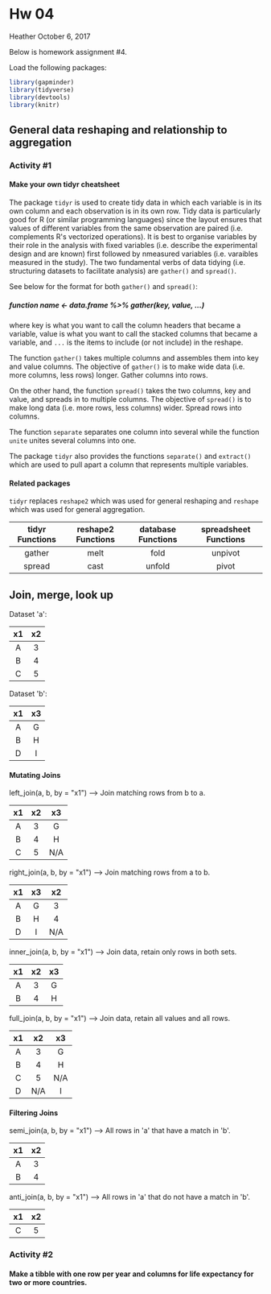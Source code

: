 Hw 04
================
Heather
October 6, 2017

Below is homework assignment \#4.

Load the following packages:

``` r
library(gapminder)
library(tidyverse)
library(devtools)
library(knitr)
```

General data reshaping and relationship to aggregation
------------------------------------------------------

### Activity \#1

#### Make your own tidyr cheatsheet

The package `tidyr` is used to create tidy data in which each variable is in its own column and each observation is in its own row. Tidy data is particularly good for R (or similar programming languages) since the layout ensures that values of different variables from the same observation are paired (i.e. complements R's vectorized operations). It is best to organise variables by their role in the analysis with fixed variables (i.e. describe the experimental design and are known) first followed by nmeasured variables (i.e. varaibles measured in the study). The two fundamental verbs of data tidying (i.e. structuring datasets to facilitate analysis) are `gather()` and `spread()`.

See below for the format for both `gather()` and `spread()`:

##### function name &lt;- data.frame %&gt;% gather(key, value, ...)

where key is what you want to call the column headers that became a variable, value is what you want to call the stacked columns that became a variable, and `...` is the items to include (or not include) in the reshape.

The function `gather()` takes multiple columns and assembles them into key and value columns. The objective of `gather()` is to make wide data (i.e. more columns, less rows) longer. Gather columns into rows.

On the other hand, the function `spread()` takes the two columns, key and value, and spreads in to multiple columns. The objective of `spread()` is to make long data (i.e. more rows, less columns) wider. Spread rows into columns.

The function `separate` separates one column into several while the function `unite` unites several columns into one.

The package `tidyr` also provides the functions `separate()` and `extract()` which are used to pull apart a column that represents multiple variables.

#### Related packages

`tidyr` replaces `reshape2` which was used for general reshaping and `reshape` which was used for general aggregation.

| tidyr Functions | reshape2 Functions | database Functions | spreadsheet Functions |
|:---------------:|:------------------:|:------------------:|:---------------------:|
|      gather     |        melt        |        fold        |        unpivot        |
|      spread     |        cast        |       unfold       |         pivot         |

Join, merge, look up
--------------------

Dataset 'a':

|  x1 |  x2 |
|:---:|:---:|
|  A  |  3  |
|  B  |  4  |
|  C  |  5  |

Dataset 'b':

|  x1 |  x3 |
|:---:|:---:|
|  A  |  G  |
|  B  |  H  |
|  D  |  I  |

#### Mutating Joins

left\_join(a, b, by = "x1") --&gt; Join matching rows from b to a.

|  x1 |  x2 |  x3 |
|:---:|:---:|:---:|
|  A  |  3  |  G  |
|  B  |  4  |  H  |
|  C  |  5  | N/A |

right\_join(a, b, by = "x1") --&gt; Join matching rows from a to b.

|  x1 |  x3 |  x2 |
|:---:|:---:|:---:|
|  A  |  G  |  3  |
|  B  |  H  |  4  |
|  D  |  I  | N/A |

inner\_join(a, b, by = "x1") --&gt; Join data, retain only rows in both sets.

|  x1 |  x2 |  x3 |
|:---:|:---:|:---:|
|  A  |  3  |  G  |
|  B  |  4  |  H  |

full\_join(a, b, by = "x1") --&gt; Join data, retain all values and all rows.

|  x1 |  x2 |  x3 |
|:---:|:---:|:---:|
|  A  |  3  |  G  |
|  B  |  4  |  H  |
|  C  |  5  | N/A |
|  D  | N/A |  I  |

#### Filtering Joins

semi\_join(a, b, by = "x1") --&gt; All rows in 'a' that have a match in 'b'.

|  x1 |  x2 |
|:---:|:---:|
|  A  |  3  |
|  B  |  4  |

anti\_join(a, b, by = "x1") --&gt; All rows in 'a' that do not have a match in 'b'.

|  x1 |  x2 |
|:---:|:---:|
|  C  |  5  |

### Activity \#2

#### Make a tibble with one row per year and columns for life expectancy for two or more countries.
